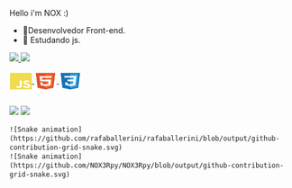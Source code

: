 Hello i'm NOX  :)


- 🔭Desenvolvedor Front-end. 
- 🌱 Estudando js.

<div>
  <a href="https://github.com/NOX3Rpy">
  <img height="170em" src="https://github-readme-stats.vercel.app/api?username=NOX3Rpy&show_icons=true&theme=merko&include_all_commits=true&count_private=true"/>
  <img height="130em" src="https://github-readme-stats.vercel.app/api/top-langs/?username=NOX3Rpy&layout=compact&langs_count=7&theme=merko"/>
</div>
  
  
  <div style="display: inline_block"><br>
  <img align="center" alt="NOX3R-Js" height="30" width="40" src="https://raw.githubusercontent.com/devicons/devicon/master/icons/javascript/javascript-plain.svg">
  <img align="center" alt="NOX3R-HTML" height="30" width="40" src="https://raw.githubusercontent.com/devicons/devicon/master/icons/html5/html5-original.svg">
  <img align="center" alt="NOX3R-CSS" height="30" width="40" src="https://raw.githubusercontent.com/devicons/devicon/master/icons/css3/css3-original.svg">
 
 
</div>
  
  ##
  
  <div> 
  <a href="https://www.youtube.com/channel/UCSbSI17zspEJxxT5KhOAfeA" target="_blank"><img src="https://img.shields.io/badge/YouTube-FF0000?style=for-the-badge&logo=youtube&logoColor=white" target="_blank"></a>
  <a href = "mailto:NOX3R.frontend@gmail.com"><img src="https://img.shields.io/badge/-Gmail-%23333?style=for-the-badge&logo=gmail&logoColor=white" target="_blank"></a>
  
    ![Snake animation](https://github.com/rafaballerini/rafaballerini/blob/output/github-contribution-grid-snake.svg)
    ![Snake animation](https://github.com/NOX3Rpy/NOX3Rpy/blob/output/github-contribution-grid-snake.svg)
 
</div>
